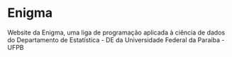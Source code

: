 # Enigma

Website da Enigma, uma liga de programação aplicada à ciência de dados do Departamento de Estatística - DE da Universidade Federal da Paraíba - UFPB